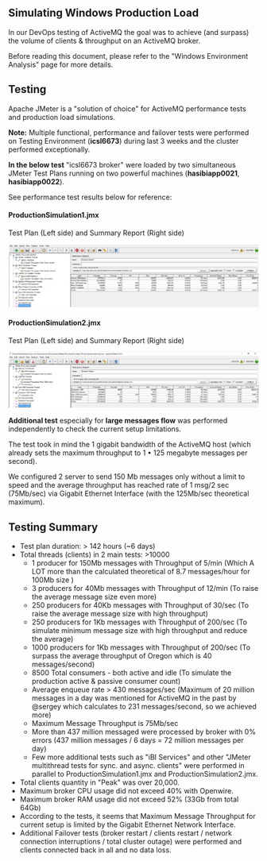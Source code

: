 ## Simulating Windows Production Load

In our DevOps testing of ActiveMQ the goal was to achieve (and surpass) the volume of clients & throughput on an ActiveMQ broker.

Before reading this document, please refer to the "Windows Environment Analysis" page for more details.
## Testing

Apache JMeter is a "solution of choice" for ActiveMQ performance tests and production load simulations.

**Note:** Multiple functional, performance and failover tests were performed on Testing Environment (**icsl6673**) during last 3 weeks and the cluster performed exceptionally.

**In the below test** "icsl6673 broker" were loaded by two simultaneous JMeter Test Plans running on two powerful machines (**hasibiapp0021**, **hasibiapp0022**).

See performance test results below for reference:

#### ProductionSimulation1.jmx
Test Plan (Left side) and Summary Report (Right side)

![](Production%20Simulation%201.png)

#### ProductionSimulation2.jmx
Test Plan (Left side) and Summary Report (Right side)

![](Production%20Simulation%202.png)

**Additional test** especially for **large messages flow** was performed independently to check the current setup limitations.

The test took in mind the 1 gigabit bandwidth of the ActiveMQ host (which already sets the maximum throughput to 1 • 125 megabyte messages per second).

We configured 2 server to send 150 Mb messages only without a limit to speed and the average throughput has reached rate of 1 msg/2 sec (75Mb/sec) via Gigabit Ethernet Interface (with the 125Mb/sec theoretical maximum).

## Testing Summary

* Test plan duration: > 142 hours (~6 days)
* Total threads (clients) in 2 main tests:  >10000
    * 1 producer for 150Mb messages with Throughput of 5/min (Which A LOT more than the calculated theoretical of 8.7 messages/hour for 100Mb size )
    * 3 producers for 40Mb messages with Throughput of 12/min (To raise the average message size even more)
    * 250 producers for 40Kb messages with Throughput of 30/sec (To raise the average message size with high throughput)
    * 250 producers for 1Kb messages with Throughput of 200/sec (To simulate minimum message size with high throughput and reduce the average)
    * 1000 producers for 1Kb messages with Throughput of 200/sec (To surpass the average throughput of Oregon which is 40 messages/second)
    * 8500 Total consumers - both active and idle (To simulate the  production active & passive consumer count)
    * Average enqueue rate > 430 messages/sec (Maximum of 20 million messages in a day was mentioned for ActiveMQ in the past by @sergey which calculates to 231 messages/second, so we achieved more)
    * Maximum Message Throughput is 75Mb/sec
    * More than 437 million messaged were processed by broker with 0% errors (437 million messages / 6 days = 72 million messages per day)
    * Few more additional tests such as "iBI Services" and other "JMeter multithread tests for sync. and async. clients" were performed in parallel to ProductionSimulation1.jmx and ProductionSimulation2.jmx.
* Total clients quantity in "Peak" was over 20,000.
* Maximum broker CPU usage did not exceed 40% with Openwire.
* Maximum broker RAM usage did not exceed 52% (33Gb from total 64Gb)
* According to the tests, it seems that Maximum Message Throughput for current setup is limited by the Gigabit Ethernet Network Interface.
* Additional Failover tests (broker restart / clients restart / network connection interruptions / total cluster outage) were performed and clients connected back in all and no data loss.